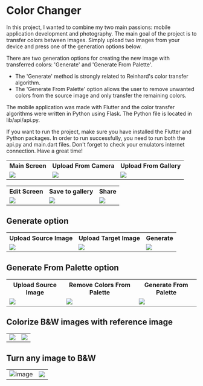 # Color Changer

In this project, I wanted to combine my two main passions: mobile application development and photography. The main goal of the project is to transfer colors between images. Simply upload two images from your device and press one of the generation options below.

There are two generation options for creating the new image with transferred colors: 'Generate' and 'Generate From Palette'.

* The 'Generate' method is strongly related to Reinhard's color transfer algorithm.
* The 'Generate From Palette' option allows the user to remove unwanted colors from the source image and only transfer the remaining colors.

The mobile application was made with Flutter and the color transfer algorithms were written in Python using Flask. The Python file is located in lib/api/api.py.

If you want to run the project, make sure you have installed the Flutter and Python packages. In order to run successfully, you need to run both the api.py and main.dart files. Don't forget to check your emulators internet connection. Have a great time!

<table>
	<tbody width="100%">
		<tr>
			<th>Main Screen</th>	
			<th>Upload From Camera</th>	
			<th>Upload From Gallery</th>
		</tr>
		<tr>
			<td>
				<img src="https://github.com/buraktahap/color_changer/assets/56032031/46a53b78-ebbf-4ce5-8110-c3ca797f620c"></img>
			</td>
			<td>
				<img src="https://github.com/buraktahap/color_changer/assets/56032031/b3e7cdbe-0cfb-4794-b91b-6af2aeaa8682"></img>
			</td>
			<td>
			<img src="https://github.com/buraktahap/color_changer/assets/56032031/84de561c-467e-4608-851d-2c58efeadcab"></img>
			</td>
		</tr>
  	</tbody>
</table>

<table>
	<tbody width="100%">
		<tr>
			<th>Edit Screen</th>	
			<th>Save to gallery</th>	
			<th>Share</th>
		</tr>
		<tr>
			<td>
				<img src="https://github.com/buraktahap/color_changer/assets/56032031/30386c94-735c-4d30-8e52-c26e27e80b1a"></img>
			</td>
			<td>
				<img src="https://github.com/buraktahap/color_changer/assets/56032031/7f6d79b5-8fab-4beb-8a63-b2d2b17a301c"></img>
			</td>
			<td>
			<img src="https://github.com/buraktahap/color_changer/assets/56032031/6f63977f-040c-48b6-aee3-7839ee2579d7"></img>
			</td>
		</tr>
  	</tbody>
</table>

## Generate option

<table>
	<tbody width="100%">
		<tr>
			<th>Upload Source Image</th>	
			<th>Upload Target Image</th>	
			<th>Generate</th>
		</tr>
		<tr>
			<td>
				<img src="https://github.com/buraktahap/color_changer/assets/56032031/a3dfe398-f02a-4f84-85f7-08e2ca5c4837"></img>
			</td>
			<td>
				<img src="https://github.com/buraktahap/color_changer/assets/56032031/6d38e7a2-3732-4960-8de4-e7933652d8b8"></img>
			</td>
			<td>
			<img src="https://github.com/buraktahap/color_changer/assets/56032031/fb30e63f-7548-4dee-a582-ada9f7f4470a"></img>
			</td>
		</tr>
  	</tbody>
</table>

## Generate From Palette option

<table>
	<tbody width="100%">
		<tr>
			<th>Upload Source Image</th>	
			<th>Remove Colors From Palette</th>	
			<th>Generate From Palette</th>
		</tr>
		<tr>
			<td>
				<img src="https://github.com/buraktahap/color_changer/assets/56032031/46903377-4c6f-498a-95b6-1801323cd5e7"></img>
			</td>
			<td>
				<img src="https://github.com/buraktahap/color_changer/assets/56032031/c329e088-2598-41da-80ff-56f5810e1b8b"></img>
			</td>
			<td>
			<img src="https://github.com/buraktahap/color_changer/assets/56032031/f6835d13-5a2b-4015-a714-5d49aa56c9c5"></img>
			</td>
		</tr>
  	</tbody>
</table>

## Colorize B&W images with reference image

<table>
	<tbody>
		<tr>
			<td>
				<img src="https://github.com/buraktahap/color_changer/assets/56032031/aabb7066-51dd-44e0-9b8f-682b112f0161"></img>
			</td>
			<td>
				<img src="https://github.com/buraktahap/color_changer/assets/56032031/9afd04cd-ec90-4d7d-bbcf-e830eefdcd64"></img>
			</td>
		</tr>
  	</tbody>
</table>

## Turn any image to B&W

<table>
	<tbody>
		<tr>
			<td>
				<img alt="image" src="https://github.com/buraktahap/color_changer/assets/56032031/8adfe7b9-9370-4e05-b71a-d492428ce3a9"></img>
			</td>
			<td>
				<img src="https://github.com/buraktahap/color_changer/assets/56032031/8a9001d9-537c-4e4b-b1e4-744a90d900ff"></img>
			</td>
		</tr>
  	</tbody>
</table>




